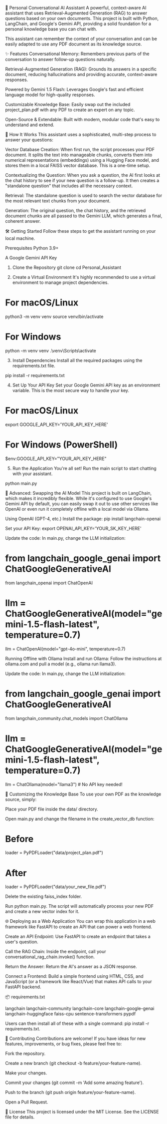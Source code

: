 🤖 Personal Conversational AI Assistant
A powerful, context-aware AI assistant that uses Retrieval-Augmented Generation (RAG) to answer questions based on your own documents. This project is built with Python, LangChain, and Google's Gemini API, providing a solid foundation for a personal knowledge base you can chat with.

This assistant can remember the context of your conversation and can be easily adapted to use any PDF document as its knowledge source.

✨ Features
Conversational Memory: Remembers previous parts of the conversation to answer follow-up questions naturally.

Retrieval-Augmented Generation (RAG): Grounds its answers in a specific document, reducing hallucinations and providing accurate, context-aware responses.

Powered by Gemini 1.5 Flash: Leverages Google's fast and efficient language model for high-quality responses.

Customizable Knowledge Base: Easily swap out the included project_plan.pdf with any PDF to create an expert on any topic.

Open-Source & Extendable: Built with modern, modular code that's easy to understand and extend.

🚀 How It Works
This assistant uses a sophisticated, multi-step process to answer your questions:

Vector Database Creation: When first run, the script processes your PDF document. It splits the text into manageable chunks, converts them into numerical representations (embeddings) using a Hugging Face model, and stores them in a local FAISS vector database. This is a one-time setup.

Contextualizing the Question: When you ask a question, the AI first looks at the chat history to see if your new question is a follow-up. It then creates a "standalone question" that includes all the necessary context.

Retrieval: The standalone question is used to search the vector database for the most relevant text chunks from your document.

Generation: The original question, the chat history, and the retrieved document chunks are all passed to the Gemini LLM, which generates a final, coherent answer.

🛠️ Getting Started
Follow these steps to get the assistant running on your local machine.

Prerequisites
Python 3.9+

A Google Gemini API Key

1. Clone the Repository
git clone 
cd Personal_Assistant

2. Create a Virtual Environment
It's highly recommended to use a virtual environment to manage project dependencies.

# For macOS/Linux
python3 -m venv venv
source venv/bin/activate

# For Windows
python -m venv venv
.\venv\Scripts\activate

3. Install Dependencies
Install all the required packages using the requirements.txt file.

pip install -r requirements.txt



4. Set Up Your API Key
Set your Google Gemini API key as an environment variable. This is the most secure way to handle your key.

# For macOS/Linux
export GOOGLE_API_KEY='YOUR_API_KEY_HERE'

# For Windows (PowerShell)
$env:GOOGLE_API_KEY="YOUR_API_KEY_HERE"

5. Run the Application
You're all set! Run the main script to start chatting with your assistant.

python main.py

🔌 Advanced: Swapping the AI Model
This project is built on LangChain, which makes it incredibly flexible. While it's configured to use Google's Gemini API by default, you can easily swap it out to use other services like OpenAI or even run it completely offline with a local model via Ollama.

Using OpenAI (GPT-4, etc.)
Install the package: pip install langchain-openai

Set your API Key: export OPENAI_API_KEY='YOUR_SK_KEY_HERE'

Update the code: In main.py, change the LLM initialization:

# from langchain_google_genai import ChatGoogleGenerativeAI
from langchain_openai import ChatOpenAI

# llm = ChatGoogleGenerativeAI(model="gemini-1.5-flash-latest", temperature=0.7)
llm = ChatOpenAI(model="gpt-4o-mini", temperature=0.7)

Running Offline with Ollama
Install and run Ollama: Follow the instructions at ollama.com and pull a model (e.g., ollama run llama3).

Update the code: In main.py, change the LLM initialization:

# from langchain_google_genai import ChatGoogleGenerativeAI
from langchain_community.chat_models import ChatOllama

# llm = ChatGoogleGenerativeAI(model="gemini-1.5-flash-latest", temperature=0.7)
llm = ChatOllama(model="llama3") # No API key needed!

📄 Customizing the Knowledge Base
To use your own PDF as the knowledge source, simply:

Place your PDF file inside the data/ directory.

Open main.py and change the filename in the create_vector_db function:

# Before
loader = PyPDFLoader("data/project_plan.pdf")

# After
loader = PyPDFLoader("data/your_new_file.pdf")

Delete the existing faiss_index folder.

Run python main.py. The script will automatically process your new PDF and create a new vector index for it.

🌐 Deploying as a Web Application
You can wrap this application in a web framework like FastAPI to create an API that can power a web frontend.

Create an API Endpoint: Use FastAPI to create an endpoint that takes a user's question.

Call the RAG Chain: Inside the endpoint, call your conversational_rag_chain.invoke() function.

Return the Answer: Return the AI's answer as a JSON response.

Connect a Frontend: Build a simple frontend using HTML, CSS, and JavaScript (or a framework like React/Vue) that makes API calls to your FastAPI backend.

📦 requirements.txt

langchain
langchain-community
langchain-core
langchain-google-genai
langchain-huggingface
faiss-cpu
sentence-transformers
pypdf

Users can then install all of these with a single command: pip install -r requirements.txt.

🤝 Contributing
Contributions are welcome! If you have ideas for new features, improvements, or bug fixes, please feel free to:

Fork the repository.

Create a new branch (git checkout -b feature/your-feature-name).

Make your changes.

Commit your changes (git commit -m 'Add some amazing feature').

Push to the branch (git push origin feature/your-feature-name).

Open a Pull Request.

📜 License
This project is licensed under the MIT License. See the LICENSE file for details.
